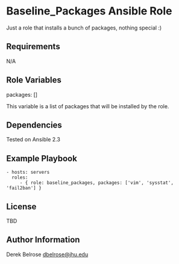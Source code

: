 Baseline_Packages Ansible Role 
=========

Just a role that installs a bunch of packages, nothing special :)

Requirements
------------

N/A

Role Variables
--------------

packages: []

This variable is a list of packages that will be installed by the role.

Dependencies
------------

Tested on Ansible 2.3

Example Playbook
----------------

    - hosts: servers
      roles:
         - { role: baseline_packages, packages: ['vim', 'sysstat', 'fail2ban'] }

License
-------

TBD

Author Information
------------------

Derek Belrose <dbelrose@jhu.edu>